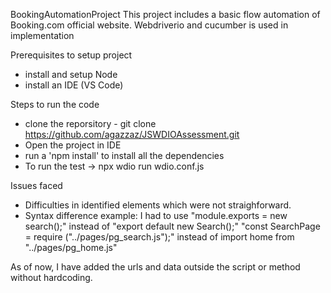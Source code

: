 BookingAutomationProject
This project includes a basic flow automation of Booking.com official website. Webdriverio and cucumber is used in implementation

Prerequisites to setup project
* install and setup Node
* install an IDE (VS Code)

Steps to run the code
* clone the reporsitory - git clone https://github.com/agazzaz/JSWDIOAssessment.git
* Open the project in IDE
* run a 'npm install' to install all the dependencies
* To run the test -> npx wdio run wdio.conf.js

Issues faced
* Difficulties in identified elements which were not straighforward. 
* Syntax difference
     example:
  I had to use
  "module.exports = new search();" instead of "export default new Search();"
  "const SearchPage = require ("../pages/pg_search.js");" instead of import home from "../pages/pg_home.js"

As of now, I have added the urls and data outside the script or method without hardcoding.
